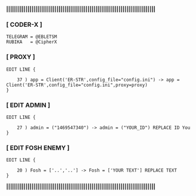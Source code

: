 **|||||||||||||||||||||||||||||||||||||||||||||||||||||||||||||||||||||||||||||**

### [ CODER-X ]

	TELEGRAM = @EBLETSM
	RUBIKA   = @CipherX

### [ PROXY ]
	
	EDIT LINE {

		37 ) app = Client('ER-STR',config_file="config.ini") -> app = Client('ER-STR',config_file="config.ini",proxy=proxy) 
	}

### [ EDIT ADMIN ]

	EDIT LINE {

		27 ) admin = ("1469547340") -> admin = ("YOUR_ID") REPLACE ID You
	}

### [ EDIT FOSH ENEMY ]

	EDIT LINE {

		20 ) Fosh = ['..','..'] -> Fosh = ['YOUR TEXT'] REPLACE TEXT
	}
	
**|||||||||||||||||||||||||||||||||||||||||||||||||||||||||||||||||||||||||||||**
